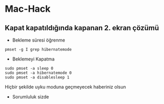 # Mac-Hack

## Kapat kapatıldığında kapanan 2. ekran çözümü
- Bekleme süresi öğrenme
```
pmset -g I grep hibernatemode
```

- Beklemeyi Kapatma
```
sudo pmset -a sleep 0
sudo pmset -a hibernatemode 0
sudo pmset -a disablesleep 1
```

 Hiçbir şekilde uyku moduna geçmeyecek haberiniz olsun
 


* Sorumluluk sizde 
